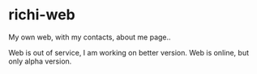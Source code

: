 # richi-web
My own web, with my contacts, about me page..

Web is out of service, I am working on better version.
Web is online, but only alpha version.

